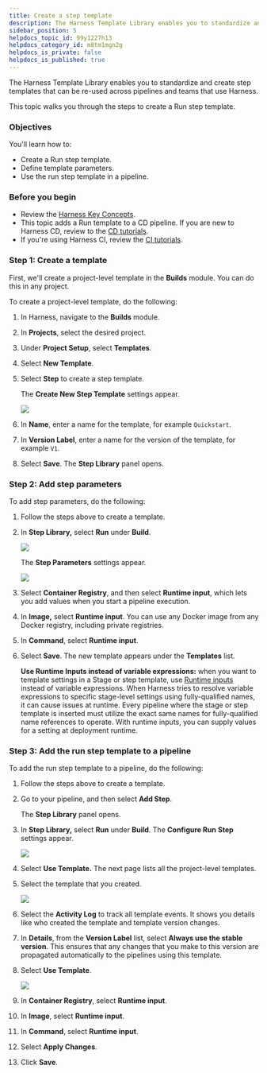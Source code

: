 ```yaml
---
title: Create a step template
description: The Harness Template Library enables you to standardize and create step templates that can be re-used across pipelines and teams that use Harness. This topic walks you through the steps to create a R…
sidebar_position: 5
helpdocs_topic_id: 99y1227h13
helpdocs_category_id: m8tm1mgn2g
helpdocs_is_private: false
helpdocs_is_published: true
---
```


The Harness Template Library enables you to standardize and create step templates that can be re-used across pipelines and teams that use Harness.

This topic walks you through the steps to create a Run step template.

### Objectives

You'll learn how to: 

* Create a Run step template.
* Define template parameters.
* Use the run step template in a pipeline.

### Before you begin

* Review the [Harness Key Concepts](../../first-gen/starthere-firstgen/harness-key-concepts.md).
* This topic adds a Run template to a CD pipeline. If you are new to Harness CD, review to the [CD tutorials](/tutorials/cd-pipelines).
* If you're using Harness CI, review the [CI tutorials](../../continuous-integration/get-started/tutorials.md).

### Step 1: Create a template

First, we'll create a project-level template in the **Builds** module. You can do this in any project.

To create a project-level template, do the following:

1. In Harness, navigate to the **Builds** module.
2. In **Projects**, select the desired project.
3. Under **Project Setup**, select **Templates**.
4. Select **New Template**.
5. Select **Step** to create a step template.

   The **Create New Step Template** settings appear.

   ![](./static/run-step-template-quickstart-81.png)

6. In **Name**, enter a name for the template, for example `Quickstart`.

7. In **Version Label**, enter a name for the version of the template, for example `V1`.

8. Select **Save**. The **Step Library** panel opens.

### Step 2: Add step parameters

To add step parameters, do the following:

1. Follow the steps above to create a template.

2. In **Step Library,** select **Run** under **Build**.

   ![](./static/run-step-template-quickstart-82.png)

   The **Step Parameters** settings appear.

   ![](./static/run-step-template-quickstart-83.png)

3. Select **Container Registry**, and then select **Runtime input**, which lets you add values when you start a pipeline execution.

4. In **Image,** select **Runtime input**. You can use any Docker image from any Docker registry, including private registries.

5. In **Command**, select **Runtime input**.

6. Select **Save**. The new template appears under the **Templates** list.

   **Use Runtime Inputs instead of variable expressions:** when you want to template settings in a Stage or step template, use [Runtime inputs](../variables-and-expressions/runtime-inputs.md) instead of variable expressions. When Harness tries to resolve variable expressions to specific stage-level settings using fully-qualified names, it can cause issues at runtime. Every pipeline where the stage or step template is inserted must utilize the exact same names for fully-qualified name references to operate. With runtime inputs, you can supply values for a setting at deployment runtime.

### Step 3: Add the run step template to a pipeline

To add the run step template to a pipeline, do the following:

1. Follow the steps above to create a template.
2. Go to your pipeline, and then select **Add Step**.

   The **Step Library** panel opens.

3. In **Step Library,** select **Run** under **Build**.
   The **Configure Run** **Step** settings appear.

   ![](./static/run-step-template-quickstart-84.png)

4. Select **Use Template.** The next page lists all the project-level templates.

5. Select the template that you created.

   ![](./static/run-step-template-quickstart-85.png)

6. Select the **Activity Log** to track all template events. It shows you details like who created the template and template version changes.

7. In **Details**, from the **Version Label** list, select **Always use the stable version**. This ensures that any changes that you make to this version are propagated automatically to the pipelines using this template.

8. Select **Use Template**.

   ![](./static/run-step-template-quickstart-86.png)

9. In **Container Registry**, select **Runtime input**.

10. In **Image**, select **Runtime input**.

11. In **Command**, select **Runtime input**.

12. Select **Apply Changes**.

13. Click **Save**.
